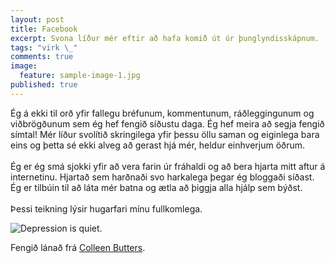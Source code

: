 ```yaml
---
layout: post
title: Facebook
excerpt: Svona líður mér eftir að hafa komið út úr þunglyndisskápnum.
tags: "virk \_"
comments: true
image:
  feature: sample-image-1.jpg
published: true
---
```


Ég á ekki til orð yfir fallegu bréfunum, kommentunum, ráðleggingunum og viðbrögðunum sem ég hef fengið síðustu daga. Ég hef meira að segja fengið símtal! Mér líður svolítið skringilega yfir þessu öllu saman og eiginlega bara eins og þetta sé ekki alveg að gerast hjá mér, heldur einhverjum öðrum. 
<br><br>
Ég er ég smá sjokki yfir að vera farin úr fráhaldi og að bera hjarta mitt aftur á internetinu. Hjartað sem harðnaði svo harkalega þegar ég bloggaði síðast. Ég er tilbúin til að láta mér batna og ætla að þiggja alla hjálp sem býðst. 
<br><br>
Þessi teikning lýsir hugarfari mínu fullkomlega. 

![Depression is quiet.](http://i.imgur.com/f61BStZ.jpg "Colleen Butters")


Fengið lánað frá [Colleen Butters](http://solar-citrus.tumblr.com/).
